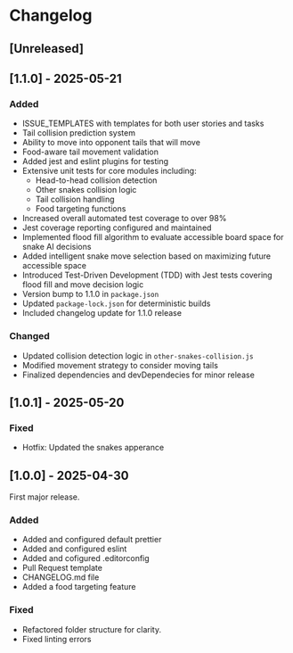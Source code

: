 # Changelog

## [Unreleased]

## [1.1.0] - 2025-05-21

### Added
- ISSUE_TEMPLATES with templates for both user stories and tasks 
- Tail collision prediction system
- Ability to move into opponent tails that will move
- Food-aware tail movement validation
- Added jest and eslint plugins for testing
- Extensive unit tests for core modules including:
  - Head-to-head collision detection
  - Other snakes collision logic
  - Tail collision handling
  - Food targeting functions
- Increased overall automated test coverage to over 98%
- Jest coverage reporting configured and maintained
- Implemented flood fill algorithm to evaluate accessible board space for snake AI decisions
- Added intelligent snake move selection based on maximizing future accessible space
- Introduced Test-Driven Development (TDD) with Jest tests covering flood fill and move decision logic
- Version bump to 1.1.0 in `package.json`
- Updated `package-lock.json` for deterministic builds
- Included changelog update for 1.1.0 release

### Changed
- Updated collision detection logic in `other-snakes-collision.js`
- Modified movement strategy to consider moving tails
- Finalized dependencies and devDependecies for minor release

## [1.0.1] - 2025-05-20

### Fixed
- Hotfix: Updated the snakes apperance

## [1.0.0] - 2025-04-30
First major release. 

### Added 
- Added and configured default prettier
- Added and configured eslint
- Added and cofigured .editorconfig
- Pull Request template
- CHANGELOG.md file
-  Added a food targeting feature
 
### Fixed 
- Refactored folder structure for clarity.
- Fixed linting errors
